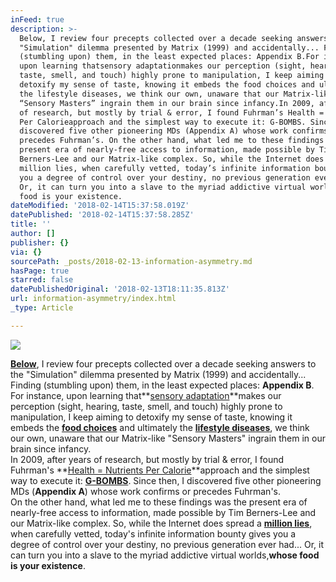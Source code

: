 ```yaml
---
inFeed: true
description: >-
  Below, I review four precepts collected over a decade seeking answers to the
  "Simulation" dilemma presented by Matrix (1999) and accidentally... Finding
  (stumbling upon) them, in the least expected places: Appendix B.For instance,
  upon learning thatsensory adaptationmakes our perception (sight, hearing,
  taste, smell, and touch) highly prone to manipulation, I keep aiming to
  detoxify my sense of taste, knowing it embeds the food choices and ultimately
  the lifestyle diseases, we think our own, unaware that our Matrix-like
  “Sensory Masters” ingrain them in our brain since infancy.In 2009, after years
  of research, but mostly by trial & error, I found Fuhrman’s Health = Nutrients
  Per Calorieapproach and the simplest way to execute it: G-BOMBS. Since then, I
  discovered five other pioneering MDs (Appendix A) whose work confirms or
  precedes Fuhrman’s. On the other hand, what led me to these findings was the
  present era of nearly-free access to information, made possible by Tim
  Berners-Lee and our Matrix-like complex. So, while the Internet does spread a
  million lies, when carefully vetted, today’s infinite information bounty gives
  you a degree of control over your destiny, no previous generation ever had...
  Or, it can turn you into a slave to the myriad addictive virtual worlds,whose
  food is your existence.
dateModified: '2018-02-14T15:37:58.019Z'
datePublished: '2018-02-14T15:37:58.285Z'
title: ''
author: []
publisher: {}
via: {}
sourcePath: _posts/2018-02-13-information-asymmetry.md
hasPage: true
starred: false
datePublishedOriginal: '2018-02-13T18:11:35.813Z'
url: information-asymmetry/index.html
_type: Article

---
```

![](https://the-grid-user-content.s3-us-west-2.amazonaws.com/e40504d3-2531-4510-8131-25939a74c9cc.jpg)

**[Below][0]**, I review four precepts collected over a decade seeking answers to the "Simulation" dilemma presented by Matrix (1999) and accidentally... Finding (stumbling upon) them, in the least expected places: **Appendix B**.  
For instance, upon learning that**[sensory adaptation][1]**makes our perception (sight, hearing, taste, smell, and touch) highly prone to manipulation, I keep aiming to detoxify my sense of taste, knowing it embeds the **[food choices][2]** and ultimately the **[lifestyle diseases][3]**, we think our own, unaware that our Matrix-like "Sensory Masters" ingrain them in our brain since infancy.  
In 2009, after years of research, but mostly by trial & error, I found Fuhrman's **[Health = Nutrients Per Calorie][4]**approach and the simplest way to execute it: **[G-BOMBS][5]**. Since then, I discovered five other pioneering MDs (**Appendix A**) whose work confirms or precedes Fuhrman's.   
On the other hand, what led me to these findings was the present era of nearly-free access to information, made possible by Tim Berners-Lee and our Matrix-like complex. So, while the Internet does spread a **[million lies][6]**, when carefully vetted, today's infinite information bounty gives you a degree of control over your destiny, no previous generation ever had... Or, it can turn you into a slave to the myriad addictive virtual worlds,**whose food is your existence**.

[0]: http://www.infoasy.com/2016/07/hack-matrix.html
[1]: http://nobaproject.com/modules/sensation-and-perception
[2]: http://my.clevelandclinic.org/health/transcripts/1444_lifestyle-choices-root-causes-of-chronic-diseases
[3]: http://www.cdc.gov/chronicdisease/overview/
[4]: https://www.drfuhrman.com/learn/the-nutritarian-diet/how-it-works-fundamental-principles
[5]: https://www.drfuhrman.com/learn/library/articles/29/the-healthiest-
[6]: http://www.snopes.com/search/?q=urban+legend